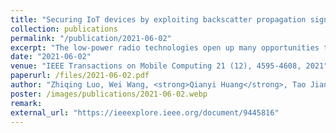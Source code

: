```yaml
---
title: "Securing IoT devices by exploiting backscatter propagation signatures"
collection: publications
permalink: "/publication/2021-06-02"
excerpt: "The low-power radio technologies open up many opportunities to facilitate Internet-of-Things (IoT) into our daily life, while their minimalist design also makes IoT devices vulnerable to many active attacks. Recent advances use an antenna array to extract fine-grained physical-layer signatures to identify the attackers, which adds burdens in terms of energy and hardware cost to IoT devices. In this paper, we present ShieldScatter, a lightweight system that attaches low-cost tags to single-antenna devices to shield the system from active attacks. The key insight of ShieldScatter is to intentionally create multi-path propagation signatures with the careful deployment of tags. These signatures can be used to construct a sensitive profile to identify the location of the signals’ arrival, and thus detect the threat. In addition, we also design a tag-random scheme and a multiple receivers combination approach to detect a powerful …"
date: "2021-06-02"
venue: "IEEE Transactions on Mobile Computing 21 (12), 4595-4608, 2021"
paperurl: /files/2021-06-02.pdf
author: "Zhiqing Luo, Wei Wang, <strong>Qianyi Huang</strong>, Tao Jiang, Qian Zhang"
poster: /images/publications/2021-06-02.webp
remark:
external_url: "https://ieeexplore.ieee.org/document/9445816"
---
```


